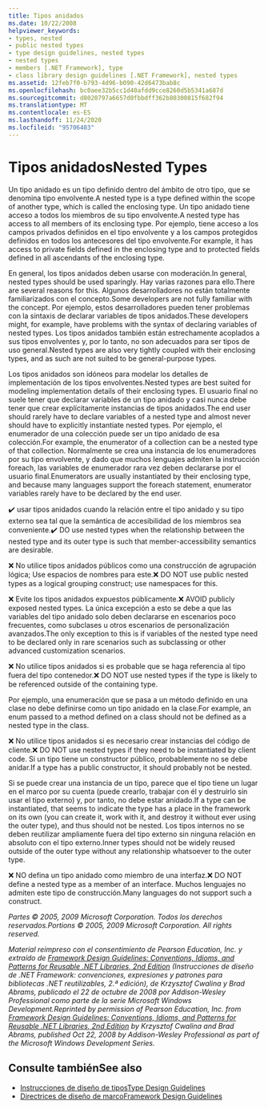 ```yaml
---
title: Tipos anidados
ms.date: 10/22/2008
helpviewer_keywords:
- types, nested
- public nested types
- type design guidelines, nested types
- nested types
- members [.NET Framework], type
- class library design guidelines [.NET Framework], nested types
ms.assetid: 12feb7f0-b793-4d96-b090-42d6473bab8c
ms.openlocfilehash: bc0aee32b5cc1d40afdd9cce8260d5b5341a687d
ms.sourcegitcommit: d8020797a6657d0fbbdff362b80300815f682f94
ms.translationtype: MT
ms.contentlocale: es-ES
ms.lasthandoff: 11/24/2020
ms.locfileid: "95706403"
---
```

# <a name="nested-types"></a><span data-ttu-id="dbe81-102">Tipos anidados</span><span class="sxs-lookup"><span data-stu-id="dbe81-102">Nested Types</span></span>

<span data-ttu-id="dbe81-103">Un tipo anidado es un tipo definido dentro del ámbito de otro tipo, que se denomina tipo envolvente.</span><span class="sxs-lookup"><span data-stu-id="dbe81-103">A nested type is a type defined within the scope of another type, which is called the enclosing type.</span></span> <span data-ttu-id="dbe81-104">Un tipo anidado tiene acceso a todos los miembros de su tipo envolvente.</span><span class="sxs-lookup"><span data-stu-id="dbe81-104">A nested type has access to all members of its enclosing type.</span></span> <span data-ttu-id="dbe81-105">Por ejemplo, tiene acceso a los campos privados definidos en el tipo envolvente y a los campos protegidos definidos en todos los antecesores del tipo envolvente.</span><span class="sxs-lookup"><span data-stu-id="dbe81-105">For example, it has access to private fields defined in the enclosing type and to protected fields defined in all ascendants of the enclosing type.</span></span>

 <span data-ttu-id="dbe81-106">En general, los tipos anidados deben usarse con moderación.</span><span class="sxs-lookup"><span data-stu-id="dbe81-106">In general, nested types should be used sparingly.</span></span> <span data-ttu-id="dbe81-107">Hay varias razones para ello.</span><span class="sxs-lookup"><span data-stu-id="dbe81-107">There are several reasons for this.</span></span> <span data-ttu-id="dbe81-108">Algunos desarrolladores no están totalmente familiarizados con el concepto.</span><span class="sxs-lookup"><span data-stu-id="dbe81-108">Some developers are not fully familiar with the concept.</span></span> <span data-ttu-id="dbe81-109">Por ejemplo, estos desarrolladores pueden tener problemas con la sintaxis de declarar variables de tipos anidados.</span><span class="sxs-lookup"><span data-stu-id="dbe81-109">These developers might, for example, have problems with the syntax of declaring variables of nested types.</span></span> <span data-ttu-id="dbe81-110">Los tipos anidados también están estrechamente acoplados a sus tipos envolventes y, por lo tanto, no son adecuados para ser tipos de uso general.</span><span class="sxs-lookup"><span data-stu-id="dbe81-110">Nested types are also very tightly coupled with their enclosing types, and as such are not suited to be general-purpose types.</span></span>

 <span data-ttu-id="dbe81-111">Los tipos anidados son idóneos para modelar los detalles de implementación de los tipos envolventes.</span><span class="sxs-lookup"><span data-stu-id="dbe81-111">Nested types are best suited for modeling implementation details of their enclosing types.</span></span> <span data-ttu-id="dbe81-112">El usuario final no suele tener que declarar variables de un tipo anidado y casi nunca debe tener que crear explícitamente instancias de tipos anidados.</span><span class="sxs-lookup"><span data-stu-id="dbe81-112">The end user should rarely have to declare variables of a nested type and almost never should have to explicitly instantiate nested types.</span></span> <span data-ttu-id="dbe81-113">Por ejemplo, el enumerador de una colección puede ser un tipo anidado de esa colección.</span><span class="sxs-lookup"><span data-stu-id="dbe81-113">For example, the enumerator of a collection can be a nested type of that collection.</span></span> <span data-ttu-id="dbe81-114">Normalmente se crea una instancia de los enumeradores por su tipo envolvente, y dado que muchos lenguajes admiten la instrucción foreach, las variables de enumerador rara vez deben declararse por el usuario final.</span><span class="sxs-lookup"><span data-stu-id="dbe81-114">Enumerators are usually instantiated by their enclosing type, and because many languages support the foreach statement, enumerator variables rarely have to be declared by the end user.</span></span>

 <span data-ttu-id="dbe81-115">✔️ usar tipos anidados cuando la relación entre el tipo anidado y su tipo externo sea tal que la semántica de accesibilidad de los miembros sea conveniente.</span><span class="sxs-lookup"><span data-stu-id="dbe81-115">✔️ DO use nested types when the relationship between the nested type and its outer type is such that member-accessibility semantics are desirable.</span></span>

 <span data-ttu-id="dbe81-116">❌ No utilice tipos anidados públicos como una construcción de agrupación lógica; Use espacios de nombres para este.</span><span class="sxs-lookup"><span data-stu-id="dbe81-116">❌ DO NOT use public nested types as a logical grouping construct; use namespaces for this.</span></span>

 <span data-ttu-id="dbe81-117">❌ Evite los tipos anidados expuestos públicamente.</span><span class="sxs-lookup"><span data-stu-id="dbe81-117">❌ AVOID publicly exposed nested types.</span></span> <span data-ttu-id="dbe81-118">La única excepción a esto se debe a que las variables del tipo anidado solo deben declararse en escenarios poco frecuentes, como subclases u otros escenarios de personalización avanzados.</span><span class="sxs-lookup"><span data-stu-id="dbe81-118">The only exception to this is if variables of the nested type need to be declared only in rare scenarios such as subclassing or other advanced customization scenarios.</span></span>

 <span data-ttu-id="dbe81-119">❌ No utilice tipos anidados si es probable que se haga referencia al tipo fuera del tipo contenedor.</span><span class="sxs-lookup"><span data-stu-id="dbe81-119">❌ DO NOT use nested types if the type is likely to be referenced outside of the containing type.</span></span>

 <span data-ttu-id="dbe81-120">Por ejemplo, una enumeración que se pasa a un método definido en una clase no debe definirse como un tipo anidado en la clase.</span><span class="sxs-lookup"><span data-stu-id="dbe81-120">For example, an enum passed to a method defined on a class should not be defined as a nested type in the class.</span></span>

 <span data-ttu-id="dbe81-121">❌ No utilice tipos anidados si es necesario crear instancias del código de cliente.</span><span class="sxs-lookup"><span data-stu-id="dbe81-121">❌ DO NOT use nested types if they need to be instantiated by client code.</span></span>  <span data-ttu-id="dbe81-122">Si un tipo tiene un constructor público, probablemente no se debe anidar.</span><span class="sxs-lookup"><span data-stu-id="dbe81-122">If a type has a public constructor, it should probably not be nested.</span></span>

 <span data-ttu-id="dbe81-123">Si se puede crear una instancia de un tipo, parece que el tipo tiene un lugar en el marco por su cuenta (puede crearlo, trabajar con él y destruirlo sin usar el tipo externo) y, por tanto, no debe estar anidado.</span><span class="sxs-lookup"><span data-stu-id="dbe81-123">If a type can be instantiated, that seems to indicate the type has a place in the framework on its own (you can create it, work with it, and destroy it without ever using the outer type), and thus should not be nested.</span></span> <span data-ttu-id="dbe81-124">Los tipos internos no se deben reutilizar ampliamente fuera del tipo externo sin ninguna relación en absoluto con el tipo externo.</span><span class="sxs-lookup"><span data-stu-id="dbe81-124">Inner types should not be widely reused outside of the outer type without any relationship whatsoever to the outer type.</span></span>

 <span data-ttu-id="dbe81-125">❌ NO defina un tipo anidado como miembro de una interfaz.</span><span class="sxs-lookup"><span data-stu-id="dbe81-125">❌ DO NOT define a nested type as a member of an interface.</span></span> <span data-ttu-id="dbe81-126">Muchos lenguajes no admiten este tipo de construcción.</span><span class="sxs-lookup"><span data-stu-id="dbe81-126">Many languages do not support such a construct.</span></span>

 <span data-ttu-id="dbe81-127">*Partes © 2005, 2009 Microsoft Corporation. Todos los derechos reservados.*</span><span class="sxs-lookup"><span data-stu-id="dbe81-127">*Portions © 2005, 2009 Microsoft Corporation. All rights reserved.*</span></span>

 <span data-ttu-id="dbe81-128">*Material reimpreso con el consentimiento de Pearson Education, Inc. y extraído de [Framework Design Guidelines: Conventions, Idioms, and Patterns for Reusable .NET Libraries, 2nd Edition](https://www.informit.com/store/framework-design-guidelines-conventions-idioms-and-9780321545619) (Instrucciones de diseño de .NET Framework: convenciones, expresiones y patrones para bibliotecas .NET reutilizables, 2.ª edición), de Krzysztof Cwalina y Brad Abrams, publicado el 22 de octubre de 2008 por Addison-Wesley Professional como parte de la serie Microsoft Windows Development.*</span><span class="sxs-lookup"><span data-stu-id="dbe81-128">*Reprinted by permission of Pearson Education, Inc. from [Framework Design Guidelines: Conventions, Idioms, and Patterns for Reusable .NET Libraries, 2nd Edition](https://www.informit.com/store/framework-design-guidelines-conventions-idioms-and-9780321545619) by Krzysztof Cwalina and Brad Abrams, published Oct 22, 2008 by Addison-Wesley Professional as part of the Microsoft Windows Development Series.*</span></span>

## <a name="see-also"></a><span data-ttu-id="dbe81-129">Consulte también</span><span class="sxs-lookup"><span data-stu-id="dbe81-129">See also</span></span>

- [<span data-ttu-id="dbe81-130">Instrucciones de diseño de tipos</span><span class="sxs-lookup"><span data-stu-id="dbe81-130">Type Design Guidelines</span></span>](type.md)
- [<span data-ttu-id="dbe81-131">Directrices de diseño de marco</span><span class="sxs-lookup"><span data-stu-id="dbe81-131">Framework Design Guidelines</span></span>](index.md)
